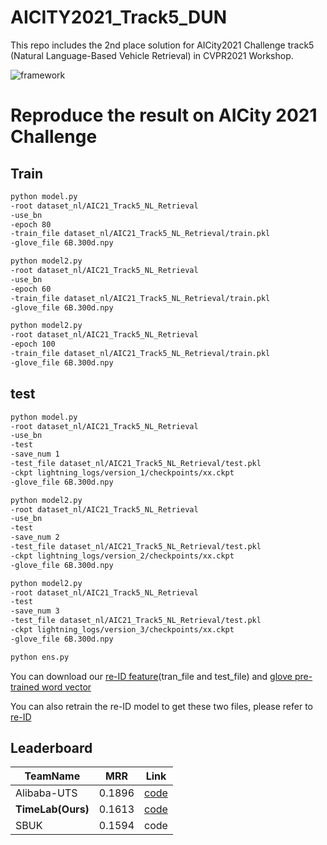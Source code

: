 # AICITY2021_Track5_DUN
This repo includes the 2nd place solution for AICity2021 Challenge track5 (Natural Language-Based Vehicle Retrieval) in CVPR2021 Workshop.

![framework](imgs/framework.jpg)

# Reproduce the result on AICity 2021 Challenge
## Train
```bash
python model.py
-root dataset_nl/AIC21_Track5_NL_Retrieval
-use_bn
-epoch 80
-train_file dataset_nl/AIC21_Track5_NL_Retrieval/train.pkl
-glove_file 6B.300d.npy
```
```bash
python model2.py
-root dataset_nl/AIC21_Track5_NL_Retrieval
-use_bn
-epoch 60
-train_file dataset_nl/AIC21_Track5_NL_Retrieval/train.pkl
-glove_file 6B.300d.npy
```
```bash
python model2.py
-root dataset_nl/AIC21_Track5_NL_Retrieval
-epoch 100
-train_file dataset_nl/AIC21_Track5_NL_Retrieval/train.pkl
-glove_file 6B.300d.npy
```

## test
```bash
python model.py
-root dataset_nl/AIC21_Track5_NL_Retrieval
-use_bn
-test
-save_num 1
-test_file dataset_nl/AIC21_Track5_NL_Retrieval/test.pkl
-ckpt lightning_logs/version_1/checkpoints/xx.ckpt
-glove_file 6B.300d.npy
```
```bash
python model2.py
-root dataset_nl/AIC21_Track5_NL_Retrieval
-use_bn
-test
-save_num 2
-test_file dataset_nl/AIC21_Track5_NL_Retrieval/test.pkl
-ckpt lightning_logs/version_2/checkpoints/xx.ckpt
-glove_file 6B.300d.npy
```
```bash
python model2.py
-root dataset_nl/AIC21_Track5_NL_Retrieval
-test
-save_num 3
-test_file dataset_nl/AIC21_Track5_NL_Retrieval/test.pkl
-ckpt lightning_logs/version_3/checkpoints/xx.ckpt
-glove_file 6B.300d.npy
```
```bash
python ens.py
```
You can download our [re-ID feature](https://drive.google.com/drive/folders/1n7-hUWaXtMmoWlQgpxL79aqFXwyTBY1s?usp=sharing)(tran_file and test_file) and [glove pre-trained word vector](https://drive.google.com/file/d/1-eVvsy_8hJJ3xVcxpsbLh1nlTyRG_n15/view?usp=sharing)

You can also retrain the re-ID model to get these two files, please refer to [re-ID](https://github.com/okzhili/AICITY2021_Track5_DUN/tree/main/re-ID)
## Leaderboard
|TeamName|MRR|Link|
|--------|----|-------|
|Alibaba-UTS|0.1896|[code](https://github.com/ShuaiBai623/AIC2021-T5-CLV)|
|**TimeLab(Ours)**|0.1613|[code](https://github.com/okzhili/AICITY2021_Track5_DUN)|
|SBUK|0.1594|code|
